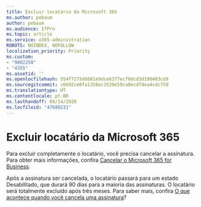 ```yaml
---
title: Excluir locatário da Microsoft 365
ms.author: pebaum
author: pebaum
ms.audience: ITPro
ms.topic: article
ms.service: o365-administration
ROBOTS: NOINDEX, NOFOLLOW
localization_priority: Priority
ms.custom:
- "9002250"
- "4355"
ms.assetid: ''
ms.openlocfilehash: 554f7275dd881e9dce6377ecf0dcd3d190483cd9
ms.sourcegitcommit: c6692ce0fa1358ec3529e59ca0ecdfdea4cdc759
ms.translationtype: HT
ms.contentlocale: pt-BR
ms.lasthandoff: 09/14/2020
ms.locfileid: "47680231"
---
```

# <a name="delete-microsoft-365-tenant"></a>Excluir locatário da Microsoft 365

Para excluir completamente o locatário, você precisa cancelar a assinatura. Para obter mais informações, confira [Cancelar o Microsoft 365 for Business](https://docs.microsoft.com/microsoft-365/commerce/subscriptions/cancel-your-subscription?view=o365-worldwide). 
 
Após a assinatura ser cancelada, o locatário passará para um estado Desabilitado, que durará 90 dias para a maioria das assinaturas. O locatário será totalmente excluído após três meses. Para saber mais, confira [O que acontece quando você cancela uma assinatura](https://docs.microsoft.com/microsoft-365/commerce/subscriptions/cancel-your-subscription?view=o365-worldwide#what-happens-when-you-cancel-a-subscription)?
